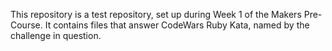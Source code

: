 This repository is a test repository, set up during Week 1 of the Makers Pre-Course. 
It contains files that answer CodeWars Ruby Kata, named by the challenge in question.
